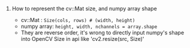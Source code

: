 
1. How to represent the cv::Mat size, and numpy array shape

    - cv::Mat : `Size(cols, rows) # (width, height)`
    - numpy array: `height, width, nchannels = array.shape`
    - They are reverse order, it's wrong to directly input numpy's shape into OpenCV Size in api like 'cv2.resize(src, Size)'


